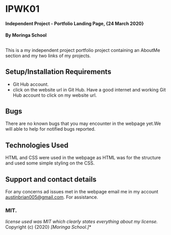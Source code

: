 # IPWK01
#### Independent Project - Portfolio Landing Page, {24 March 2020}
#### By **Moringa School**
##
This is a my independent project portfolio project containing an AboutMe section and my two links of my projects.
## Setup/Installation Requirements
* Git Hub account.
* click on the website url in Git Hub.
Have a good internet and working Git Hub account to click on my website url.
## Bugs
There are no known bugs that you may encounter in the webpage yet.We will able to help for notified bugs reported.
## Technologies Used
HTML and CSS were used in the webpage as HTML was for the structure and used some simple styling on the CSS.
## Support and contact details
For any concerns ad issues met in the webpage email me in my account austinbrian005@gmail.com. For assistance.
### MIT.
*license used was MIT which clearly states everything about my license.*
Copyright (c) {2020} *[Moringa School.]**
